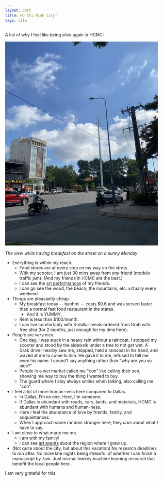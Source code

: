 ```yaml
---
layout: post
title: Ho Chi Minh City!
tags: life
---
```


A list of why I feel like being alive again in HCMC:

![](</assets/street view.jpeg>)

*The view while having breakfast on the street on a sunny Monday*

- Everything is within my reach.
    - Food stores are at every step on my way on the strets
    - With my scooter, I am just 30 mins away from _any_ friend (modulo traffic jam). (And my friends in HCMC are the best.)
    - I can see the [art performances](https://quickom.net/event/pool-no-water-1886) of my friends.
    - I can go see the wood, the beach, the mountains, etc. virtually every weekend.
- Things are pleasantly cheap.
    - My breakfast today -- banhmi -- costs $0.6 and was served faster than a normal fast food restaurant in the states. 
        - And it is YUMMY.
    - Rent is less than $100/month.
    - I can live comfortably with 3-dollar meals ordered from Grab with free ship (for 2 months, just enough for my time here).
- People are _very_ nice.
    - One day, I was stuck in a heavy rain without a raincoat. I stopped my scooter and stood by the sidewalk under a tree to not get wet. A Grab driver nearby saw me, stopped, held a raincoat in his hand, and waved at me to come to him. He gave it to me, refused to tell me even his name. I cound't say anything rather than "why are you so nice?"
    - People in a wet market called me "con" like calling their son, showing me way to buy the thing I wanted to buy.
    - The guard where I stay always smiles when talking, also calling me "con".
- I feel a lot of more human-ness here compared to Dallas.
    - In Dallas, I’m no one. Here, I'm someone.
    - If Dallas is abundant with roads, cars, lands, and materials, HCMC is abundant with humans and human-ness.
    - Here I feel the abundance of love by friends, family, and acquaintances.
    - When I approach some random stranger here, they *care* about what I have to say.
- I am close to what made me me.
    - I am with my family!
    - I can see [art events](https://www.facebook.com/events/1109742456996595) about the region where I grew up.
- (Not quite about the city, but about this vacation) No research deadlines to run after. No more late nights being stressful of whether I can finish a manuscript by 7am. Just normal lowkey machine learning research that benefit the local people here.

I am very grateful for this.